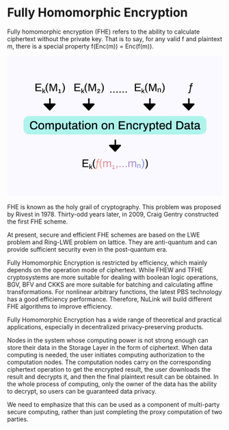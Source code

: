 # Fully Homomorphic Encryption

Fully homomorphic encryption (FHE) refers to the ability to calculate ciphertext without the private key. That is to say, for any valid f and plaintext m, there is a special property f(Enc(m)) = Enc(f(m)).

![Fully Homomorphic Encryption (FHE)](../miscellaneous/img/fhe.jpg)

FHE is known as the holy grail of cryptography. This problem was proposed by Rivest in 1978. Thirty-odd years later, in 2009, Craig Gentry constructed the first FHE scheme.

At present, secure and efficient FHE schemes are based on the LWE problem and Ring-LWE problem on lattice. They are anti-quantum and can provide sufficient security even in the post-quantum era. 

Fully Homomorphic Encryption is restricted by efficiency, which mainly depends on the operation mode of ciphertext. While FHEW and TFHE cryptosystems are more suitable for dealing with boolean logic operations, BGV, BFV and CKKS are more suitable for batching and calculating affine transformations. For nonlinear arbitrary functions, the latest PBS technology has a good efficiency performance. Therefore, NuLink will build different FHE algorithms to improve efficiency. 

Fully Homomorphic Encryption has a wide range of theoretical and practical applications, especially in decentralized privacy-preserving products. 

Nodes in the system whose computing power is not strong enough can store their data in the Storage Layer in the form of ciphertext. When data computing is needed, the user initiates computing authorization to the computation nodes. The computation nodes carry on the corresponding ciphertext operation to get the encrypted result, the user downloads the result and decrypts it, and then the final plaintext result can be obtained. In the whole process of computing, only the owner of the data has the ability to decrypt, so users can be guaranteed data privacy. 

We need to emphasize that this can be used as a component of multi-party secure computing, rather than just completing the proxy computation of two parties.
